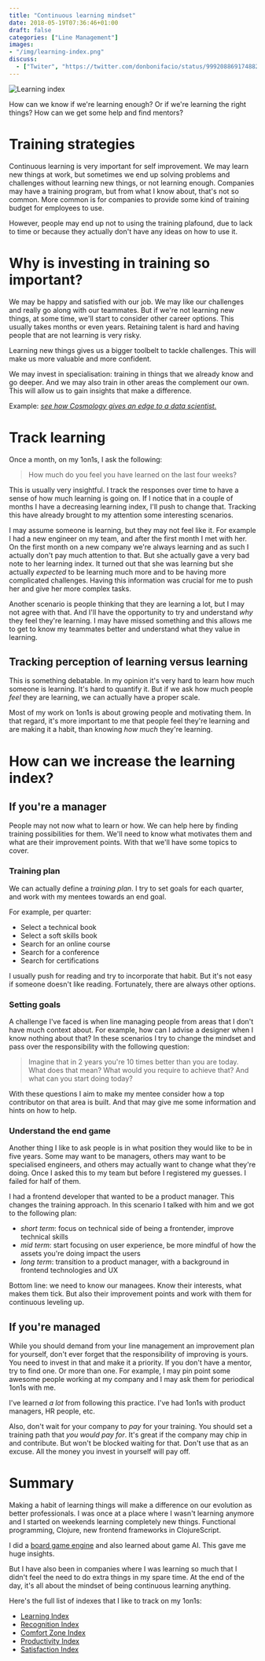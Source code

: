 ```yaml
---
title: "Continuous learning mindset"
date: 2018-05-19T07:36:46+01:00
draft: false
categories: ["Line Management"]
images:
- "/img/learning-index.png"
discuss:
  - ["Twiter", "https://twitter.com/donbonifacio/status/999208869174882304"]
---
```


![Learning index](/img/learning-index.png)

How can we know if we're learning enough? Or if we're learning the right
things? How can we get some help and find mentors?

<!--more-->

# Training strategies

Continuous learning is very important for self improvement. We may learn new
things at work, but sometimes we end up solving problems and challenges without
learning new things, or not learning enough. Companies may have a training
program, but from what I know about, that's not so common. More common is for
companies to provide some kind of training budget for employees to use.

However, people may end up not to using the training plafound, due to lack to
time or because they actually don't have any ideas on how to use it.

# Why is investing in training so important?

We may be happy and satisfied with our job. We may like our challenges and
really go along with our teammates. But if we're not learning new things,
at some time, we'll start to consider other career options. This usually
takes months or even years. Retaining talent is hard and having people that
are not learning is very risky.

Learning new things gives us a bigger toolbelt to tackle challenges. This
will make us more valuable and more confident.

We may invest in specialisation: training in things that we already know
and go deeper. And we may also train in other areas the complement our own. This
will allow us to gain insights that make a difference.

Example: [_see how Cosmology gives an edge to a data scientist._](/post/data-scientist-interview-raquel-ribeiro/)

# Track learning

Once a month, on my 1on1s, I ask the following:

> How much do you feel you have learned on the last four weeks?

This is usually very insightful. I track the responses over time to have a sense
of how much learning is going on. If I notice that in a couple of months I
have a decreasing learning index, I'll push to change that. Tracking this have
already brought to my attention some interesting scenarios.

I may assume someone is learning, but they may not feel like it. For example
I had a new engineer on my team, and after the first month I met with her.
On the first month on a new company we're always learning and as such I
actually don't pay much attention to that. But she actually gave a very bad
note to her learning index. It turned out that she was learning but she
actually _expected_ to be learning much more and to be having more complicated
challenges. Having this information was crucial for me to push her and give
her more complex tasks.

Another scenario is people thinking that they are learning a lot, but I may not
agree with that. And I'll have the opportunity to try and understand _why_
they feel they're learning. I may have missed something and this allows me
to get to know my teammates better and understand what they value in learning.

## Tracking perception of learning versus learning

This is something debatable. In my opinion it's very hard to learn how much
someone is learning. It's hard to quantify it. But if we ask how much people
_feel_ they are learning, we can actually have a proper scale.

Most of my work on 1on1s is about growing people and motivating them. In that
regard, it's more important to me that people feel they're learning and are
making it a habit, than knowing _how much_ they're learning.

# How can we increase the learning index?

## If you're a manager

People may not now what to learn or how. We can help here by finding training
possibilities for them. We'll need to know what motivates them and what
are their improvement points. With that we'll have some topics to cover.

### Training plan

We can actually define a _training plan_. I try to set goals for each quarter,
and work with my mentees towards an end goal.

For example, per quarter:

* Select a technical book
* Select a soft skills book
* Search for an online course
* Search for a conference
* Search for certifications

I usually push for reading and try to incorporate that habit. But it's not
easy if someone doesn't like reading. Fortunately, there are always other
options.

### Setting goals

A challenge I've faced is when line managing people from areas that I don't have
much context about. For example, how can I advise a designer when I know nothing
about that? In these scenarios I try to change the mindset and pass over the
responsibility with the following question:

> Imagine that in 2 years you're 10 times better than you are today.
> What does that mean? What would you require to achieve that? And what can
> you start doing today?

With these questions I aim to make my mentee consider how a top contributor on
that area is built. And that may give me some information and hints on
how to help.

### Understand the end game

Another thing I like to ask people is in what position they would like to
be in five years. Some may want to be managers, others may want to be specialised
engineers, and others may actually want to change what they're doing. Once
I asked this to my team but before I registered my guesses. I failed for
half of them.

I had a frontend developer that wanted to be a product manager. This changes
the training approach. In this scenario I talked with him and we got to the
following plan:

* _short term_: focus on technical side of being a frontender, improve technical
  skills
* _mid term_: start focusing on user experience, be more mindful of how the
  assets you're doing impact the users
* _long term_: transition to a product manager, with a background in frontend
  technologies and UX

Bottom line: we need to know our managees. Know their interests, what makes
them tick. But also their improvement points and work with them for continuous
leveling up.

## If you're managed

While you should demand from your line management an improvement plan for
yourself, don't ever forget that the responsibility of improving is yours.
You need to invest in that and make it a priority. If you don't have a mentor,
try to find one. Or more than one. For example, I may pin point some awesome
people working at my company and I may ask them for periodical 1on1s with me.

I've learned _a lot_ from following this practice. I've had 1on1s with product
managers, HR people, etc.

Also, don't wait for your company to _pay_ for your training. You should set
a training path that _you would pay for_. It's great if the company may
chip in and contribute. But won't be blocked waiting for that. Don't use
that as an excuse. All the money you invest in yourself will pay off.

# Summary

Making a habit of learning things will make a difference on our evolution
as better professionals. I was once at a place where I wasn't learning anymore
and I started on weekends learning completely new things. Functional programming,
Clojure, new frontend frameworks in ClojureScript.

I did a [board game engine](https://github.com/orionsbelt-battlegrounds/obb-rules)
and also learned about game AI. This gave me huge insights.

But I have also been in companies where I was learning so much that I didn't
feel the need to do extra things in my spare time. At the end of the day,
it's all about the mindset of being continuous learning anything.

Here's the full list of indexes that I like to track on my 1on1s:

* [Learning Index](/post/learning-index/)
* [Recognition Index](/post/recognition-index/)
* [Comfort Zone Index](/post/comfort-zone-index/)
* [Productivity Index](/post/productivity-index/)
* [Satisfaction Index](/post/satisfaction-index/)
